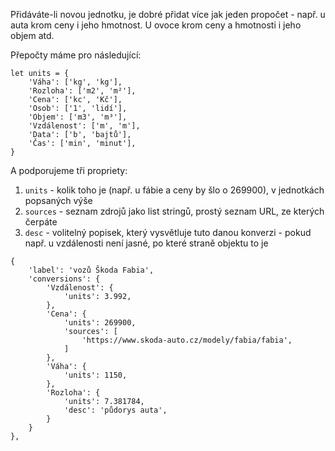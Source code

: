 Přidáváte-li novou jednotku, je dobré přidat více jak jeden propočet - např. u auta krom ceny i jeho hmotnost. U ovoce krom ceny a hmotnosti i jeho objem atd.

Přepočty máme pro následující:

```
let units = {
    'Váha': ['kg', 'kg'],
    'Rozloha': ['m2', 'm²'],
    'Cena': ['kc', 'Kč'],
    'Osob': ['1', 'lidí'],
    'Objem': ['m3', 'm³'],
    'Vzdálenost': ['m', 'm'],
    'Data': ['b', 'bajtů'],
    'Čas': ['min', 'minut'],
}
```

A podporujeme tři propriety:

1. `units` - kolik toho je (např. u fábie a ceny by šlo o 269900), v jednotkách popsaných výše
2. `sources` - seznam zdrojů jako list stringů, prostý seznam URL, ze kterých čerpáte
3. `desc` - volitelný popisek, který vysvětluje tuto danou konverzi - pokud např. u vzdálenosti není jasné, po které straně objektu to je


```
{
    'label': 'vozů Škoda Fabia',
    'conversions': {
        'Vzdálenost': {
            'units': 3.992,
        },
        'Cena': {
            'units': 269900,
            'sources': [
                'https://www.skoda-auto.cz/modely/fabia/fabia',
            ]
        },
        'Váha': {
            'units': 1150,
        },
        'Rozloha': {
            'units': 7.381784,
            'desc': 'půdorys auta',
        }
    }
},
```
